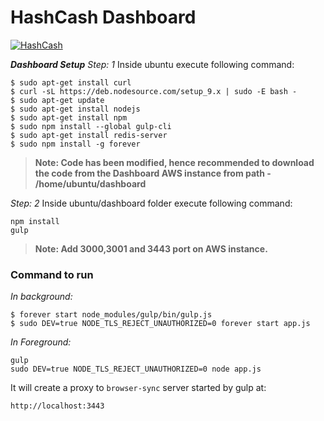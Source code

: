 # HashCash Dashboard
[![HashCash](https://www.hashcashconsultants.com/img/hashcash-logo-mail.png)](https://www.hashcashconsultants.com/)

***Dashboard Setup***
*Step: 1*
Inside ubuntu execute following command:
```ssh
$ sudo apt-get install curl
$ curl -sL https://deb.nodesource.com/setup_9.x | sudo -E bash -
$ sudo apt-get update
$ sudo apt-get install nodejs
$ sudo apt-get install npm
$ sudo npm install --global gulp-cli
$ sudo apt-get install redis-server
$ sudo npm install -g forever
```

>**Note: Code has been modified, hence recommended to download the code from the Dashboard AWS instance from path - /home/ubuntu/dashboard**

*Step: 2*
Inside ubuntu/dashboard folder execute following command:
```ssh
npm install
gulp
```
>**Note:  Add  3000,3001 and 3443 port on AWS instance.**

### Command to run
*In background:*
```ssh
$ forever start node_modules/gulp/bin/gulp.js
$ sudo DEV=true NODE_TLS_REJECT_UNAUTHORIZED=0 forever start app.js
```
*In Foreground:*
```ssh
gulp
sudo DEV=true NODE_TLS_REJECT_UNAUTHORIZED=0 node app.js
```

It will create a proxy to `browser-sync` server started by gulp at:

```ssh
http://localhost:3443
```